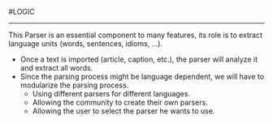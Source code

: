 #LOGIC

---
This Parser is an essential component to many features, its role is to extract language units (words, sentences, idioms, ...).
- Once a text is imported (article, caption, etc.), the parser will analyze it and extract all words.
- Since the parsing process might be language dependent, we will have to modularize the parsing process.
	- Using different parsers for different languages.
	- Allowing the community to create their own parsers.
	- Allowing the user to select the parser he wants to use.

